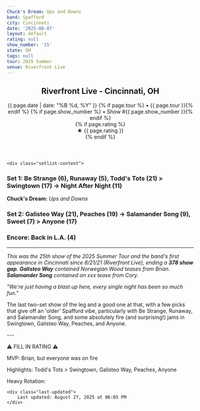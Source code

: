 ```yaml
---
Chuck's Dream: Ups and Downs
band: Spafford
city: Cincinnati
date: '2025-08-07'
layout: default
rating: null
show_number: '25'
state: OH
tags: null
tour: 2025 Summer
venue: Riverfront Live
---
```


<article class="show-card">
    <header class="show-header">
        <h1>Riverfront Live - Cincinnati, OH</h1>
        <div class="show-meta">
            {{ page.date | date: "%B %d, %Y" }}
            {% if page.tour %} • {{ page.tour }}{% endif %}
            {% if page.show_number %} • Show #{{ page.show_number }}{% endif %}
        </div>
        {% if page.rating %}
        <div class="show-rating">★ {{ page.rating }}</div>
        {% endif %}
    </header>
    
    <div class="setlist-content">
<h3 class="setlist-header"><strong>Set 1:</strong>  Be Strange (6), Runaway (5), <span class="jam-entry jam-tooltip jam-link" data-tooltip="<strong>Timing:</strong> 21:21<br><strong>Notes:</strong> Lush in parts and progresses nicely. 
" data-url="{{ '/jam-chart/?filter=' | append: 'Todd's Tots' | relative_url }}">Todd's Tots</span> (21) > <span class="jam-entry jam-tooltip jam-link" data-tooltip="<strong>Timing:</strong> 17:52<br><strong>Notes:</strong> A feel-good vibe that bobbles steadily for a good bit, then floats along shimmering, saturated, heavy water -&gt; Night After Night." data-url="{{ '/jam-chart/?filter=' | append: 'Swingtown' | relative_url }}">Swingtown</span> (17) -> Night After Night (11)</h3>
<p class="chucks-dream"><strong>Chuck's Dream:</strong> <em> Ups and Downs</em></p>
<h3 class="setlist-header"><strong>Set 2:</strong>  <span class="jam-entry jam-tooltip jam-link" data-tooltip="<strong>Timing:</strong> 21:26<br><strong>Notes:</strong> Drifts along a Longview-like beachside and into spacious, warm water that rolls to a peak. Great stuff from Brian towards the end." data-url="{{ '/jam-chart/?filter=' | append: 'Galisteo Way' | relative_url }}">Galisteo Way</span> (21), <span class="jam-entry jam-tooltip jam-link" data-tooltip="<strong>Timing:</strong> 19:47<br><strong>Notes:</strong> Instantly hits a funky groove, quickly gives way to a vocal jam, and returns for some awesome P-Funk that moves through a mechanical checkpoint and drifts slightly out of orbit." data-url="{{ '/jam-chart/?filter=' | append: 'Peaches' | relative_url }}">Peaches</span> (19) -> Salamander Song (9), Sweet (7) > <span class="jam-entry jam-tooltip jam-link" data-tooltip="<strong>Timing:</strong> 17:09<br><strong>Notes:</strong> Some Spring-time sounds from Cory throughout and a nice groove that quickens and brightens to the end." data-url="{{ '/jam-chart/?filter=' | append: 'Anyone' | relative_url }}">Anyone</span> (17)</h3>
<h3 class="setlist-header"><strong>Encore:</strong>  Back in L.A. (4)</h3>
<hr class="section-divider">
<p class="show-notes"><em>This was the 25th show of the 2025 Summer Tour and the band's first appearance in Cincinnati since 8/21/21 (Riverfront Live), ending a <strong>378 show gap</strong>. <strong>Galisteo Way</strong> contained Norwegian Wood teases from Brian. <strong>Salamander Song</strong> contained an xxx tease from Cory.</em></p>
<p class="show-notes"><em>"We're just having a blast up here, every single night has been so much fun."</em></p>
<p class="review-text">The last two-set show of the leg and a good one at that, with a few picks that give off an 'older' Spafford vibe, particularly with Be Strange, Runaway, and Salamander Song, and some absolutely fire (and surprising!) jams in Swingtown, Galisteo Way, Peaches, and Anyone.</p>
<p class="review-text">---</p>
<p class="review-text">⚠️ FILL IN RATING ⚠️</p>
<p class="review-text">MVP:  Brian, but everyone was on fire</p>
<p class="review-text">Highlights:  Todd's Tots > Swingtown, Galisteo Way, Peaches, Anyone</p>
<p class="review-text">Heavy Rotation:</p>
    </div>
    
    <div class="last-updated">
        Last updated: August 27, 2025 at 06:05 PM
    </div>
</article>